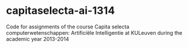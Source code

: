 capitaselecta-ai-1314
=====================

Code for assignments of the course Capita selecta computerwetenschappen: Artificiële Intelligentie at KULeuven during the academic year 2013-2014
